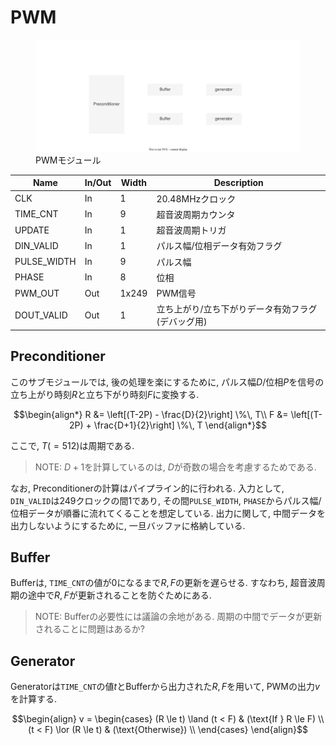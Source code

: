 # PWM

<figure>
  <a href="../../fig/Developers_Manual/FPGA/pwm.svg" data-lightbox="image"><img src="../../fig/Developers_Manual/FPGA/pwm.svg"/></a>
  <figcaption>PWMモジュール</figcaption>
</figure>

| Name        | In/Out | Width | Description                                        | 
| ----------- | ------ | ----- | -------------------------------------------------- | 
| CLK         | In     | 1     | 20.48MHzクロック                                   | 
| TIME_CNT    | In     | 9     | 超音波周期カウンタ                                 | 
| UPDATE      | In     | 1     | 超音波周期トリガ                                   | 
| DIN_VALID   | In     | 1     | パルス幅/位相データ有効フラグ                      | 
| PULSE_WIDTH | In     | 9     | パルス幅                                           | 
| PHASE       | In     | 8     | 位相                                               | 
| PWM_OUT     | Out    | 1x249 | PWM信号                                            | 
| DOUT_VALID  | Out    | 1     | 立ち上がり/立ち下がりデータ有効フラグ (デバッグ用) | 

## Preconditioner

このサブモジュールでは, 後の処理を楽にするために, パルス幅$D$/位相$P$を信号の立ち上がり時刻$R$と立ち下がり時刻$F$に変換する.

$$\begin{align*}
R &= \left[(T-2P) - \frac{D}{2}\right] \%\, T\\
F &= \left[(T-2P) + \frac{D+1}{2}\right] \%\, T
\end{align*}$$

ここで, $T(=512)$は周期である.

> NOTE: $D+1$を計算しているのは, $D$が奇数の場合を考慮するためである.

なお, Preconditionerの計算はパイプライン的に行われる.
入力として, `DIN_VALID`は249クロックの間1であり, その間`PULSE_WIDTH`, `PHASE`からパルス幅/位相データが順番に流れてくることを想定している.
出力に関して, 中間データを出力しないようにするために, 一旦バッファに格納している.

## Buffer

Bufferは, `TIME_CNT`の値が$0$になるまで$R, F$の更新を遅らせる.
すなわち, 超音波周期の途中で$R, F$が更新されることを防ぐためにある.

> NOTE: Bufferの必要性には議論の余地がある. 周期の中間でデータが更新されることに問題はあるか?

## Generator

Generatorは`TIME_CNT`の値$t$とBufferから出力された$R, F$を用いて, PWMの出力$v$を計算する.

$$\begin{align}
    v = \begin{cases}
            (R \le t) \land (t < F) & (\text{If } R \le F) \\
            (t < F) \lor (R \le t)  & (\text{Otherwise})   \\
        \end{cases}
\end{align}$$
